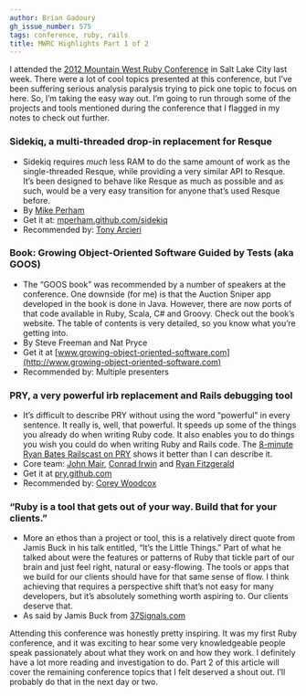 ```yaml
---
author: Brian Gadoury
gh_issue_number: 575
tags: conference, ruby, rails
title: MWRC Highlights Part 1 of 2
---
```


I attended the [2012 Mountain West Ruby Conference](http://mtnwestrubyconf.org/2012/) in Salt Lake City last week. There were a lot of cool topics presented at this conference, but I’ve been suffering serious analysis paralysis trying to pick one topic to focus on here. So, I’m taking the easy way out. I’m going to run through some of the projects and tools mentioned during the conference that I flagged in my notes to check out further.

### Sidekiq, a multi-threaded drop-in replacement for Resque

- Sidekiq requires *much* less RAM to do the same amount of work as the single-threaded Resque, while providing a very similar API to Resque. It’s been designed to behave like Resque as much as possible and as such, would be a very easy transition for anyone that’s used Resque before.
- By [Mike Perham](https://blog.carbonfive.com/2011/09/16/improving-resques-memory-efficiency/)
- Get it at: [mperham.github.com/sidekiq](https://sidekiq.org/)
- Recommended by: [Tony Arcieri](http://www.unlimitednovelty.com/)

### Book: Growing Object-Oriented Software Guided by Tests (aka GOOS)

- The “GOOS book” was recommended by a number of speakers at the conference. One downside (for me) is that the Auction Sniper app developed in the book is done in Java. However, there are now ports of that code available in Ruby, Scala, C# and Groovy. Check out the book’s website. The table of contents is very detailed, so you know what you’re getting into.
- By Steve Freeman and Nat Pryce
- Get it at [www.growing-object-oriented-software.com](http://www.growing-object-oriented-software.com)
- Recommended by: Multiple presenters

### PRY, a very powerful irb replacement and Rails debugging tool

- It’s difficult to describe PRY without using the word “powerful” in every sentence. It really is, well, that powerful. It speeds up some of the things you already do when writing Ruby code. It also enables you to do things you wish you could do when writing Ruby and Rails code. The [8-minute Ryan Bates Railscast on PRY](http://railscasts.com/episodes/280-pry-with-rails) shows it better than I can describe it.
- Core team: [John Mair](https://github.com/banister), [Conrad Irwin](https://github.com/conradirwin) and [Ryan Fitzgerald](https://github.com/rf-)
- Get it at [pry.github.com](http://pryrepl.org/)
- Recommended by: [Corey Woodcox](https://github.com/cwoodcox)

### “Ruby is a tool that gets out of your way. Build **that** for your clients.”

- More an ethos than a project or tool, this is a relatively direct quote from Jamis Buck in his talk entitled, “It’s the Little Things.” Part of what he talked about were the features or patterns of Ruby that tickle part of our brain and just feel right, natural or easy-flowing. The tools or apps that we build for our clients should have for that same sense of flow. I think achieving that requires a perspective shift that’s not easy for many developers, but it’s absolutely something worth aspiring to. Our clients deserve that.
- As said by Jamis Buck from [37Signals.com](https://37signals.com/)

Attending this conference was honestly pretty inspiring. It was my first Ruby conference, and it was exciting to hear some very knowledgeable people speak passionately about what they work on and how they work. I definitely have a lot more reading and investigation to do. Part 2 of this article will cover the remaining conference topics that I felt deserved a shout out. I’ll probably do that in the next day or two.
